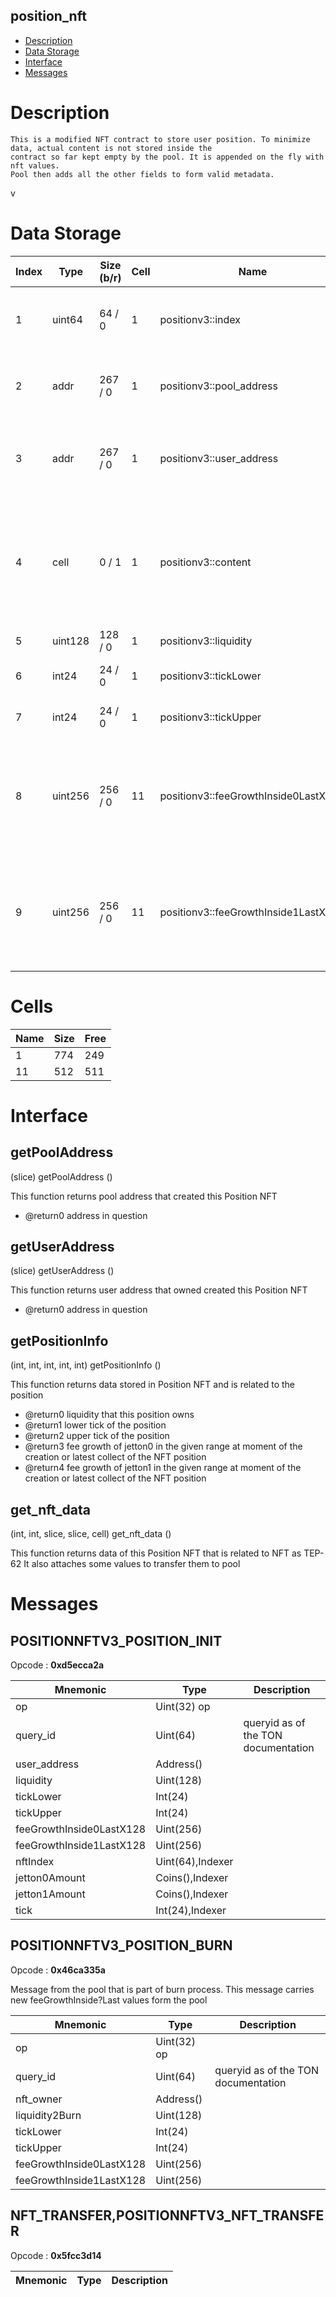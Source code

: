 ## position_nft

* [Description](#description)
* [Data Storage](#data-storage)
* [Interface](#interface)
* [Messages](#messages)

# Description 

    This is a modified NFT contract to store user position. To minimize data, actual content is not stored inside the 
    contract so far kept empty by the pool. It is appended on the fly with nft values. 
    Pool then adds all the other fields to form valid metadata.
v
# Data Storage 
<table data-full-width="true">
<thead>
<tr><th width="70">Index</th><th width="100">Type</th><th width="100">Size (b/r)</th><th width="58">Cell</th><th width="280">Name</th><th>Description</th></tr>
</thead>
<tbody>
<tr><td>1</td><td>uint64</td><td> 64 /  0</td><td>1</td><td>positionv3::index</td><td>The position number. Also the nft index  </tr>
<tr><td>2</td><td>addr</td><td> 267 /  0</td><td>1</td><td>positionv3::pool_address</td><td>Address of the pool that created this NFT  </tr>
<tr><td>3</td><td>addr</td><td> 267 /  0</td><td>1</td><td>positionv3::user_address</td><td>Address of the user ton wallet that currently owns the position  </tr>
<tr><td>4</td><td>cell</td><td> 0 /  1</td><td>1</td><td>positionv3::content</td><td>NFT metadata that contains image url, name and description packed in standard format  </tr>
<tr><td>5</td><td>uint128</td><td> 128 /  0</td><td>1</td><td>positionv3::liquidity</td><td>Position liquidity  </tr>
<tr><td>6</td><td>int24</td><td> 24 /  0</td><td>1</td><td>positionv3::tickLower</td><td>Position lower tick number  </tr>
<tr><td>7</td><td>int24</td><td> 24 /  0</td><td>1</td><td>positionv3::tickUpper</td><td>Position upper tick number  </tr>
<tr><td>8</td><td>uint256</td><td> 256 /  0</td><td>11</td><td>positionv3::feeGrowthInside0LastX128</td><td>Fees collected before the position was opened or updated for jetton0 (in pool terms)  </tr>
<tr><td>9</td><td>uint256</td><td> 256 /  0</td><td>11</td><td>positionv3::feeGrowthInside1LastX128</td><td>Fees collected before the position was opened or updated for jetton1 (in pool terms)  </tr>
</tbody>
</table>


# Cells 
| Name |   Size  |   Free  |
| ---  |  ---    |  ---    |
| 1  | 774 | 249 | 
| 11  | 512 | 511 | 

# Interface 
## getPoolAddress
 
(slice) getPoolAddress ()
 
 
  This function returns pool address that created this Position NFT

  * @return0 address in question 
 
## getUserAddress
 
(slice) getUserAddress ()
 
 
  This function returns user address that owned created this Position NFT

  * @return0 address in question 
 
## getPositionInfo
 
(int, int, int, int, int) getPositionInfo ()
 
 
  This function returns data stored in Position NFT and is related to the position

  * @return0 liquidity that this position owns
  * @return1 lower tick of the position
  * @return2 upper tick of the position
  * @return3 fee growth of jetton0 in the given range at moment of the creation or latest collect of the NFT position
  * @return4 fee growth of jetton1 in the given range at moment of the creation or latest collect of the NFT position
 
## get_nft_data
 
(int, int, slice, slice, cell) get_nft_data ()
 
 
  This function returns data of this Position NFT that is related to NFT as TEP-62
  It also attaches some values to transfer them to pool
 
# Messages 

## POSITIONNFTV3_POSITION_INIT
Opcode : **0xd5ecca2a** 



| Mnemonic | Type | Description |
| --- | --- | --- |
| op | Uint(32) op |  | 
| query_id | Uint(64)  | queryid as of the TON documentation | 
| user_address | Address() |  | 
| liquidity | Uint(128) |  | 
| tickLower | Int(24)   |  | 
| tickUpper | Int(24)   |  | 
| feeGrowthInside0LastX128 | Uint(256)  |  | 
| feeGrowthInside1LastX128 | Uint(256)  |  | 
| nftIndex | Uint(64),Indexer |  | 
| jetton0Amount | Coins(),Indexer |  | 
| jetton1Amount | Coins(),Indexer |  | 
| tick | Int(24),Indexer |  | 

## POSITIONNFTV3_POSITION_BURN
Opcode : **0x46ca335a** 

Message from the pool that is part of burn process. This message carries new feeGrowthInside?Last values form the pool

| Mnemonic | Type | Description |
| --- | --- | --- |
| op | Uint(32) op |  | 
| query_id | Uint(64)  | queryid as of the TON documentation | 
| nft_owner | Address() |  | 
| liquidity2Burn | Uint(128) |  | 
| tickLower | Int(24)   |  | 
| tickUpper | Int(24)   |  | 
| feeGrowthInside0LastX128 | Uint(256)  |  | 
| feeGrowthInside1LastX128 | Uint(256)  |  | 

## NFT_TRANSFER,POSITIONNFTV3_NFT_TRANSFER
Opcode : **0x5fcc3d14** 



| Mnemonic | Type | Description |
| --- | --- | --- |
